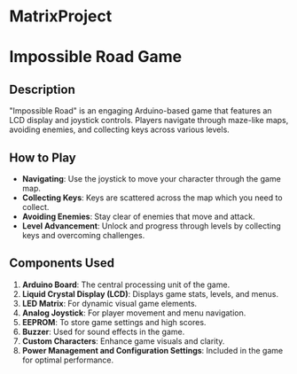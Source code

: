 # MatrixProject

# Impossible Road Game

## Description
"Impossible Road" is an engaging Arduino-based game that features an LCD display and joystick controls. Players navigate through maze-like maps, avoiding enemies, and collecting keys across various levels.

## How to Play
- **Navigating**: Use the joystick to move your character through the game map.
- **Collecting Keys**: Keys are scattered across the map which you need to collect.
- **Avoiding Enemies**: Stay clear of enemies that move and attack.
- **Level Advancement**: Unlock and progress through levels by collecting keys and overcoming challenges.

## Components Used
1. **Arduino Board**: The central processing unit of the game.
2. **Liquid Crystal Display (LCD)**: Displays game stats, levels, and menus.
3. **LED Matrix**: For dynamic visual game elements.
4. **Analog Joystick**: For player movement and menu navigation.
5. **EEPROM**: To store game settings and high scores.
6. **Buzzer**: Used for sound effects in the game.
7. **Custom Characters**: Enhance game visuals and clarity.
8. **Power Management and Configuration Settings**: Included in the game for optimal performance.

